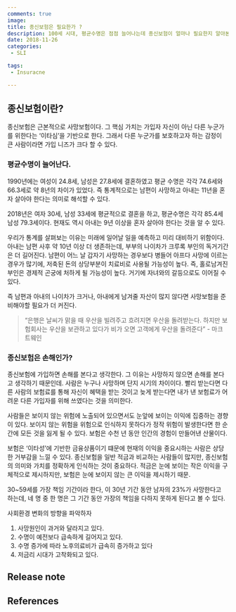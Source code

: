 ```yaml
---
comments: true
image:
title: 종신보험은 필요한가 ?
description: 100세 시대, 평균수명은 점점 늘어나는데 종신보험이 얼마나 필요한지 알아본다.
date: 2018-11-26
categories:
 - SLI

tags:
 - Insuracne

---
```


## 종신보험이란?
종신보험은 근본적으로 사망보험이다. 그 핵심 가치는 가입자 자신이 아닌 다른 누군가를 위한다는 ‘이타심’을 기반으로 한다. 그래서 다른 누군가를 보호하고자 하는 감정이 큰 사람이라면 가입 니즈가 크다 할 수 있다.

### 평균수명이 늘어난다.
1990년에는 여성이 24.8세, 남성은 27.8세에 결혼하였고 평균 수명은 각각 74.6세와 66.3세로 약 8년의 차이가 있었다. 즉 통계적으로는 남편이 사망하고 아내는 11년을 혼자 살아야 한다는 의미로 해석할 수 있다.

2018년은 여자 30세, 남성 33세에 평균적으로 결혼을 하고, 평균수명은 각각 85.4세 남성 79.3세이다. 현재도 역시 아내는 9년 이상을 혼자 살아야 한다는 것을 알 수 있다.

우리가 통계를 살펴보는 이유는 미래에 일어날 일을 예측하고 미리 대비하기 위함이다. 아내는 남편 사후 약 10년 이상 더 생존하는데, 부부의 나이차가 크루록 부인의 독거기간은 더 길어진다. 남편이 어느 날 갑자기 사망하는 경우보다 병들어 아프다 사망에 이르는 경우가 많기에, 저축된 돈의 상당부분이 치료비로 사용될 가능성이 높다. 즉, 홀로남겨진 부인은 경제적 곤궁에 처하게 될 가능성이 높다. 거기에 자녀와의 갈등으로도 이어질 수 있다.

즉 남편과 아내의 나이차가 크거나, 아내에게 남겨줄 자산이 많지 않다면 사망보험을 준비해야할 필요가 더 커진다.

> “은행은 날씨가 맑을 때 우산을 빌려주고 흐려지면 우산을 돌려받는다. 하지만 보험회사는 우산을 보관하고 있다가 비가 오면 고객에게 우산을 돌려준다” - 마크 트웨인

### 종신보험은 손해인가?

종신보험에 가입하면 손해를 본다고 생각한다. 그 이유는 사망하지 않으면 손해를 본다고 생각하기 때문인데. 사람은 누구나 사망하며 단지 시기의 차이이다. 빨리 받는다면 다른 사람의 보험료를 통해 자신이 혜택을 받는 것이고 늦게 받는다면 내가 낸 보험료가 어려운 다른 가입자를 위해 쓰였다는 것을 의미한다.

사람들은 보이지 않는 위험에 노출되어 있으면서도 눈앞에 보이는 이익에 집중하는 경향이 있다. 보이지 않는 위험을 위험으로 인식하지 못하다가 정작 위험이 발생한다면 한 순간에 모든 것을 잃게 될 수 있다. 보험은 수천 년 동안 인간의 경험이 만들어낸 산물이다.

보험은 ‘이타성’에 기반한 금융상품이기 떄문에 현재의 이익을 중요시하는 사람은 상당한 거부감을 느낄 수 있다. 종신보험을 일반 적금과 비교하는 사람들이 많지만, 종신보험의 의미와 가치를 정확하게 인식하는 것이 중요하다. 적금은 눈에 보이는 작은 이익을 구체적으로 제시하지만, 보험은 눈에 보이지 않는 큰 이익을 제시하기 때문.

30~59세를 가장 책임 기간이라 한다, 이 30년 기간 동안 남자의 23%가 사망한다고 하는데, 네 명 중 한 명은 그 기간 동안 가장의 책임을 다하지 못하게 된다고 볼 수 있다.

사회환경 변화의 방향을 파악하자
1. 사망원인이 과거와 달라지고 있다.
2. 수명이 예전보다 급속하게 길어지고 있다.
3. 수명 증가에 따라 노후의료비가 급속히 증가하고 있다
4. 저금리 시대가 고착화되고 있다.



## Release note


## References

